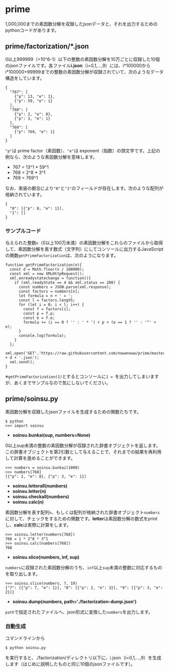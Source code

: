 # prime

1,000,000までの素因数分解を収録したjsonデータと、それを出力するためのpythonコードがあります。


## prime/factorization/*.json

0以上999999（=10^6-1）以下の整数の素因数分解を10万ごとに収録した10個のjsonファイルです。各ファイル**i.json**（i=0,1,…,9）には、i\*100000からi\*100000+99999までの整数の素因数分解が収録されていて、次のようなデータ構造をしています。

    {
      "767": [
        {"p": 13, "e": 1},
        {"p": 59, "e": 1}
      ],
      "768": [
        {"p": 2, "e": 8},
        {"p": 3, "e": 1}
      ],
      "769": [
        {"p": 769, "e": 1}
      ]
    }

`"p"`は prime factor（素因数）、`"e"`は exponent（指数）の頭文字です。上記の例なら、次のような素因数分解を意味します。

- 767 = 13^1 * 59^1
- 768 = 2^8 * 3^1
- 769 = 769^1

なお、実装の都合により`"0"`と`"1"`のフィールドが存在します。次のような配列が格納されています。

    {
      "0": [{"p": 0, "e": 1}],
      "1": []
    }


### サンプルコード

与えられた整数`n`（0以上100万未満）の素因数分解をこれらのファイルから取得して、素因数分解を表す数式（文字列）にしてコンソールに出力するJavaScriptの関数`getPrimeFactorization`は、次のようになります。

    function getPrimeFactorization(n){
      const d = Math.floor(n / 100000);
      const xml = new XMLHttpRequest();
      xml.onreadystatechange = function(){
        if (xml.readyState == 4 && xml.status == 200) {
          const numbers = JSON.parse(xml.response);
          const factors = numbers[n];
          let formula = n + ' = ';
          const l = factors.length;
          for (let i = 0; i < l; i++) {
            const f = factors[i];
            const p = f.p;
            const e = f.e;
            formula += (i == 0 ? '' : ' * ') + p + (e == 1 ? '' : '^' + e);
          }
          console.log(formula);
        }
      };
      xml.open('GET','https://raw.githubusercontent.com/nowanowa/prime/master/factorization/' + d + '.json');
      xml.send();
    }

※`getPrimeFactorization(1)`とするとコンソールに`1 = `を出力してしまいますが、あくまでサンプルなので気にしないでください。


## prime/soinsu.py

素因数分解を収録したjsonファイルを生成するための関数たちです。

    $ python
    >>> import soinsu

- **soinsu.bunkai(sup, numbers=None)**

0以上sup未満の整数の素因数分解が収録された辞書オブジェクトを返します。この辞書オブジェクトを第2引数として与えることで、それまでの結果を再利用して計算を進めることができます。

    >>> numbers = soinsu.bunkai(1000)
    >>> numbers[768]
    [{"p": 2, "e": 8}, {"p": 3, "e": 1}]

- **soinsu.letterall(numbers)**
- **soinsu.letter(n)**
- **soinsu.checkall(numbers)**
- **soinsu.calc(n)**

素因数分解を表す配列`n`、もしくは配列が格納された辞書オブジェクト`numbers`に対して、チェックをするための関数です。**letter**は素因数分解の数式をprintし、**calc**は実際に計算をします。

    >>> soinsu.letter(numbers[768])
    768 = 1 * 2^8 * 3^1
    >>> soinsu.calc(numbers[768])
    768

- **soinsu.slice(numbers, inf, sup)**

`numbers`に収録された素因数分解のうち、`inf`以上`sup`未満の整数に対応するものを取り出します。

    >>> soinsu.slice(numbers, 7, 10)
    {"7": [{"p": 7, "e": 1}], "8": [{"p": 2, "e": 3}], "9": [{"p": 3, "e": 2}]}

- **soinsu.dump(numbers, path='./factorization-dump.json')**

`path`で指定されたファイルへ、json形式に変換した`numbers`を出力します。


### 自動生成

コマンドラインから

    $ python soinsu.py

を実行すると、./factorization/ディレクトリ以下に、i.json（i=0,1,…,9）を生成します（はじめに説明したものと同じ10個のjsonファイルです）。


